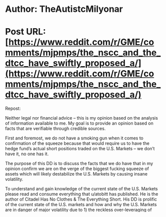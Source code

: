 # Author: TheAutistcMilyonar
# Post URL: [https://www.reddit.com/r/GME/comments/mjpmps/the_nscc_and_the_dtcc_have_swiftly_proposed_a/](https://www.reddit.com/r/GME/comments/mjpmps/the_nscc_and_the_dtcc_have_swiftly_proposed_a/)



Repost:

Neither legal nor financial advice – this is my opinion based on the analysis of information available to me. My goal is to provide an opinion based on facts that are verifiable through credible sources.

First and foremost, we do not have a smoking gun when it comes to confirmation of the squeeze because that would require us to have the hedge fund’s actual short positions traded on the U.S. Markets – we don’t have it, no one has it.

The purpose of this DD is to discuss the facts that we do have that in my opinion confirm we are on the verge of the biggest fucking squeeze of assets which will likely destabilize the U.S. Markets by causing insane volatility.

To understand and gain knowledge of the current state of the U.S. Markets please read and consume everything that u/atobitt has published. He is the author of Citadel Has No Clothes & The Everything Short. His DD is prolific of the current state of the U.S. markets and how and why the U.S. Markets are in danger of major volatility due to 1) the reckless over-leveraging of positions by Hedge Funds like Citadel and 2) the failure of our current market system to control the over-leveraging caused by short-selling and the catastrophic impact of lack of oversight.

After reading and listening to u/atobitt I had questions because I could not believe that we could possibly be on the cusp of a market crash like we experienced in 2008 – I needed to look into this further to see if I could find corroboration, other information that would support this proposition.

**WHERE DID I** **LOOK – NSCC & DTCC ACTIONS:**

I did not have to look any further than the actions of the NSCC and DTCC from the beginning of March 2021 to now. The NSCC and the DTCC have swiftly proposed a flurry of amendments to their rules which I’ve outlined in very brief manner below. After reading each of proposed amendments it is 100% clear that those responsible for insuring the stability of the U.S. Markets are just now recognizing they are in deep deep shit of our market becoming extremely volatile and as a result they are trying to clean up a absolute mess with these amendments but it’s more likely than not a little to late.

My description of the purpose does not include the entire purpose of the proposed amendments, but what I understand as the main purpose of the proposed amendments. It is no coincide that these amendments look as though the NSCC and DTCC are trying to get a hold of what we have been saying along – Hedge Funds like Citadel are naked shorting assets and until March 2021 nothing had been done to minimize the risk it could have on our markets if a bunch of diamond handed apes held their stonks.

As you will see two of the rules have been made effective and we are currently waiting on 3 rules to be made effective – see below.

&#x200B;

&#x200B;

https://preview.redd.it/o43ey07z70r61.png?width=1414&format=png&auto=webp&s=a37bb37bde9111d286609e617958913a4fbd9e49

Regarding the  above  proposals -003 -004 (already effective) and -005 are all proposals that the DTCC should have in place already – that is these are basic fucking functions and procedures that any entity securing and handling asset transactions should have in place, especially after the 2008 market crash which was fueled by transactions that lacked transparency. For those reasons I anticipate -005 will be passed swiftly as -003 and -004 because lets be fucking honest – if you’re exchanging assets through the DTCC you should 1) have to own the asset you’re pledging and 2) once the asset has been pledged, the same asset cannot be pledged to someone else.

I believe -801 and -002 are taking longer to pass because they are being stalled by SEC – look at the rules they are essentially margin calls –    requiring hedge funds to 1) come up with adequate liquidity to cover their positions; and 2) calling back any lines of credit for hedge funds that don't have adequate collateral. We will have to wait  and see but  I see rules -801 and -005 being the two biggest catalyst to a squeeze. 

**I ALSO LOOKED AT EUROPEAN** **MARKETS FOR FURTHER VERIFICATION -**

Further confirmation that we are likely heading for major market volatility and thus numerous bananas being deposited into our accounts – I started reading about the European Markets to see what if anything they have done or implemented to address market stability in the face of short selling. (All links to sources are below)

First off, since 2008 the European Markets (“EM”) restricted and even banned short selling altogether. However, EM found it difficult to impose bans on short selling altogether due to varying rules and regulations across the various countries on the European continent. Therefore as a way to safeguard the EM from abusive short selling EM adopted rules in **2012**\*\*,\*\*  that (1) increased transparency by requiring short sellers to declare their short positions; (2) gave regulators the power to stop the shorting selling of an asset in exceptional circumstances; and (3) established a centralized clearing service to ensure assets that were shorted could be purchased and a system to remedy failure to delivers.

Second and probably most significantly in March of 2020 EM began heavily restricting and evening banning short selling of assets to minimize risk of increased volatility and concerns about market confidence caused by the Coronavirus Pandemic. Much of those restrictions were lifted in June of 2020, but many countries in the EU continued short selling restrictions and bans through 2020 and into 2021. Even now, the EM has imposed greater reporting requirements to protect their markets from the volatility of short selling. 

**CONCLUSION:**

We are about to see some serious shit go down and all there is to do is HODL the fuck on. The US regulators have failed to assess and manage the risk of short selling to a reckless degree. Combine the reckless lack of oversight with the free money that is being printed and funneled to hedge funds which has enabled them to take insane risk by over-leveraging their positions and trading and selling asserts they don’t even fucking own – we have ourselves a god damn financial crisis that is about to come to light and a fucking rocket with a bunch of apes shooting to Mars.

Just take for example the measures that the EU took **NINE (9)** years ago to make sure their regulators could at least view what assets were being shorted and then implementing a ban when the pandemic hit to prevent greedy banks from shorting to hell companies and injecting volatility into heir markets. The damage that unregulated short selling can have on a market is fucking obvious but not obvious enough for US regulators until **MARCH 2021** or in other words – too fucking late.

Everything points to a major squeeze of many assets in traded on the US Markets and we are all going to witness it when we lift off to fucking Mars.

**TLDR** – Squeezes are coming, just fucking HODL!

**Definitions:**

1. NSCC – The National Securities Clearing Corporation provides clearing, settlement, risk management, central counterparty services and a guarantee of completion for certain transactions for virtually all broker-to-broker trades involving equities, corporate and municipal debt, American depositary receipts, exchange-traded funds, and unit investment trusts.
2. DTCC – The Depository Trust & Clearing Corporation is the post-trade financial services company providing clearing and settlement services to the financial markets.

**LINKS to Reddit DD:**

1. Citadel Has No Clothes - [https://www.reddit.com/r/GME/comments/m4c0p4/citadel\_has\_no\_clothes/?utm\_source=share&utm\_medium=web2x&context=3](https://www.reddit.com/r/GME/comments/m4c0p4/citadel_has_no_clothes/?utm_source=share&utm_medium=web2x&context=3)
2. Everything Short - [https://www.reddit.com/r/amcstock/comments/mgzim2/the\_everything\_short/](https://www.reddit.com/r/amcstock/comments/mgzim2/the_everything_short/)

**Links to European Market News**

1. EU Rules on Short Selling [https://ec.europa.eu/info/business-economy-euro/banking-and-finance/financial-markets/securities-markets/short-selling\_en](https://ec.europa.eu/info/business-economy-euro/banking-and-finance/financial-markets/securities-markets/short-selling_en)
2. EU Lift Bans on Short Selling ![https://www.thetradenews.com/short-selling-bans-lifted-in-europe/](https://www.thetradenews.com/short-selling-bans-lifted-in-europe/)

(Credits: u/this-understanding85)